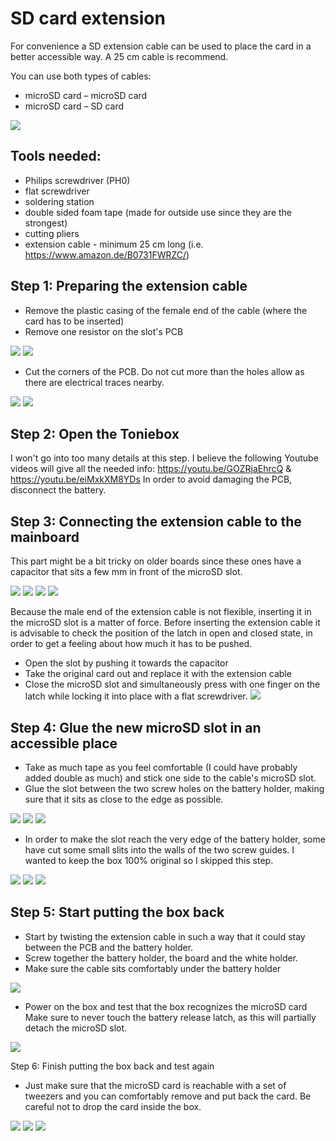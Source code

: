 # SD card extension
For convenience a SD extension cable can be used to place the card in a better accessible way. A 25 cm cable is recommend.

You can use both types of cables:

* microSD card – microSD card
* microSD card – SD card

![](https://raw.githubusercontent.com/toniebox-reverse-engineering/toniebox/master/pics/sd_extension_cable.jpg)

## Tools needed:
- Philips screwdriver (PH0)
- flat screwdriver
- soldering station
- double sided foam tape (made for outside use since they are the strongest)
- cutting pliers
- extension cable - minimum 25 cm long (i.e. https://www.amazon.de/B0731FWRZC/) 

## Step 1: Preparing the extension cable

- Remove the plastic casing of the female end of the cable (where the card has to be inserted)
- Remove one resistor on the slot's PCB 

![](https://github.com/danieldur/toniebox/blob/master/pics/microSD%20extension%20cable/pic01.jpg)
![](https://github.com/danieldur/toniebox/blob/master/pics/microSD%20extension%20cable/pic02.jpg)

- Cut the corners of the PCB. Do not cut more than the holes allow as there are electrical traces nearby.

![](https://github.com/danieldur/toniebox/blob/master/pics/microSD%20extension%20cable/pic03.jpg)
![](https://github.com/danieldur/toniebox/blob/master/pics/microSD%20extension%20cable/pic04.jpg)

## Step 2: Open the Toniebox

I won't go into too many details at this step. I believe the following Youtube videos will give all the needed info: https://youtu.be/GOZRjaEhrcQ & https://youtu.be/eiMxkXM8YDs
In order to avoid damaging the PCB, disconnect the battery.

## Step 3: Connecting the extension cable to the mainboard

This part might be a bit tricky on older boards since these ones have a capacitor that sits a few mm in front of the microSD slot. 

![](https://github.com/danieldur/toniebox/blob/master/pics/microSD%20extension%20cable/pic05.jpg)
![](https://github.com/danieldur/toniebox/blob/master/pics/microSD%20extension%20cable/pic06.jpg)
![](https://github.com/danieldur/toniebox/blob/master/pics/microSD%20extension%20cable/pic07.jpg)
![](https://github.com/danieldur/toniebox/blob/master/pics/microSD%20extension%20cable/pic08.jpg)

Because the male end of the extension cable is not flexible, inserting it in the microSD slot is a matter of force. Before inserting the extension cable it is advisable to check the position of the latch in open and closed state, in order to get a feeling about how much it has to be pushed.

- Open the slot by pushing it towards the capacitor
- Take the original card out and replace it with the extension cable
- Close the microSD slot and simultaneously press with one finger on the latch while locking it into place with a flat screwdriver.
![](https://github.com/danieldur/toniebox/blob/master/pics/microSD%20extension%20cable/pic09.jpg)

## Step 4: Glue the new microSD slot in an accessible place

- Take as much tape as you feel comfortable (I could have probably added double as much) and stick one side to the cable's microSD slot.
- Glue the slot between the two screw holes on the battery holder, making sure that it sits as close to the edge as possible.

![](https://github.com/danieldur/toniebox/blob/master/pics/microSD%20extension%20cable/pic10.jpg)
![](https://github.com/danieldur/toniebox/blob/master/pics/microSD%20extension%20cable/pic11.jpg)
![](https://github.com/danieldur/toniebox/blob/master/pics/microSD%20extension%20cable/pic12.jpg)

- In order to make the slot reach the very edge of the battery holder, some have cut some small slits into the walls of the two screw guides. I wanted to keep the box 100% original so I skipped this step.

![](https://github.com/danieldur/toniebox/blob/master/pics/microSD%20extension%20cable/pic13.jpg)
![](https://github.com/danieldur/toniebox/blob/master/pics/microSD%20extension%20cable/pic14.jpg)
![](https://github.com/danieldur/toniebox/blob/master/pics/microSD%20extension%20cable/pic15.jpg)

## Step 5: Start putting the box back

- Start by twisting the extension cable in such a way that it could stay between the PCB and the battery holder.
- Screw together the battery holder, the board and the white holder. 
- Make sure the cable sits comfortably under the battery holder

![](https://github.com/danieldur/toniebox/blob/master/pics/microSD%20extension%20cable/pic16.jpg)

- Power on the box and test that the box recognizes the microSD card
Make sure to never touch the battery release latch, as this will partially detach the microSD slot.

![](https://github.com/danieldur/toniebox/blob/master/pics/microSD%20extension%20cable/pic17.jpg)

Step 6: Finish putting the box back and test again

- Just make sure that the microSD card is reachable with a set of tweezers and you can comfortably remove and put back the card. Be careful not to drop the card inside the box.

![](https://github.com/danieldur/toniebox/blob/master/pics/microSD%20extension%20cable/pic18.jpg)
![](https://github.com/danieldur/toniebox/blob/master/pics/microSD%20extension%20cable/pic19.jpg)
![](https://github.com/danieldur/toniebox/blob/master/pics/microSD%20extension%20cable/pic20.jpg)
